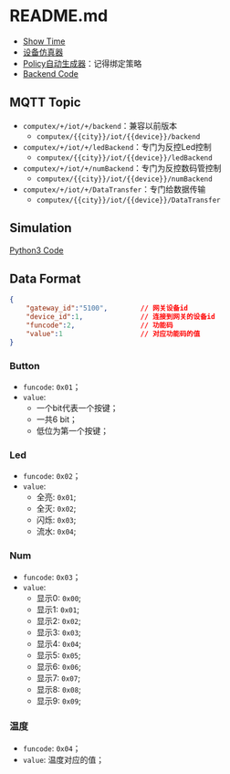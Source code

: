# README.md

* [Show Time](http://zorozeng.com/ComputeX/)  
* [设备仿真器](bin/python3)
* [Policy自动生成器](bin/python2)：记得绑定策略
* [Backend Code](https://github.com/Aplexchenfl/mqtt_message)

## MQTT Topic

* `computex/+/iot/+/backend`：兼容以前版本
  * `computex/{{city}}/iot/{{device}}/backend`
* `computex/+/iot/+/ledBackend`：专门为反控Led控制
  * `computex/{{city}}/iot/{{device}}/ledBackend`
* `computex/+/iot/+/numBackend`：专门为反控数码管控制
  * `computex/{{city}}/iot/{{device}}/numBackend`
* `computex/+/iot/+/DataTransfer`：专门给数据传输
  * `computex/{{city}}/iot/{{device}}/DataTransfer`

## Simulation

[Python3 Code](https://github.com/ZengjfOS/ComputeX/tree/master/bin/python3)

## Data Format

```JSON
{
    "gateway_id":"5100",        // 网关设备id
    "device_id":1,              // 连接到网关的设备id
    "funcode":2,                // 功能码
    "value":1                   // 对应功能码的值
}
```

### Button

* `funcode`: `0x01`；
* `value`: 
  * 一个bit代表一个按键；
  * 一共6 bit；
  * 低位为第一个按键；

### Led

* `funcode`: `0x02`；
* `value`:
  * 全亮: `0x01`;
  * 全灭: `0x02`;
  * 闪烁: `0x03`;
  * 流水: `0x04`;

### Num

* `funcode`: `0x03`；
* `value`:
  * 显示0: `0x00`;
  * 显示1: `0x01`;
  * 显示2: `0x02`;
  * 显示3: `0x03`;
  * 显示4: `0x04`;
  * 显示5: `0x05`;
  * 显示6: `0x06`;
  * 显示7: `0x07`;
  * 显示8: `0x08`;
  * 显示9: `0x09`;

### 温度

* `funcode`: `0x04`；
* `value`: 温度对应的值；
